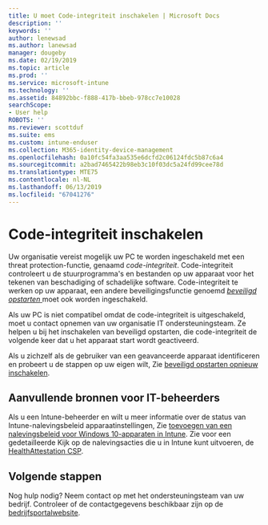 ```yaml
---
title: U moet Code-integriteit inschakelen | Microsoft Docs
description: ''
keywords: ''
author: lenewsad
ms.author: lanewsad
manager: dougeby
ms.date: 02/19/2019
ms.topic: article
ms.prod: ''
ms.service: microsoft-intune
ms.technology: ''
ms.assetid: 84892bbc-f888-417b-bbeb-978cc7e10028
searchScope:
- User help
ROBOTS: ''
ms.reviewer: scottduf
ms.suite: ems
ms.custom: intune-enduser
ms.collection: M365-identity-device-management
ms.openlocfilehash: 0a10fc54fa3aa535e6dcfd2c06124fdc5b87c6a4
ms.sourcegitcommit: a2bad7465422b98eb3c10f03dc5a24fd99cee78d
ms.translationtype: MTE75
ms.contentlocale: nl-NL
ms.lasthandoff: 06/13/2019
ms.locfileid: "67041276"
---
```

# <a name="enable-code-integrity"></a>Code-integriteit inschakelen

Uw organisatie vereist mogelijk uw PC te worden ingeschakeld met een threat protection-functie, genaamd *code-integriteit*. Code-integriteit controleert u de stuurprogramma's en bestanden op uw apparaat voor het tekenen van beschadiging of schadelijke software. Code-integriteit te werken op uw apparaat, een andere beveiligingsfunctie genoemd [ *beveiligd opstarten* ](https://docs.microsoft.com/windows/security/information-protection/secure-the-windows-10-boot-process#secure-boot) moet ook worden ingeschakeld. 

Als uw PC is niet compatibel omdat de code-integriteit is uitgeschakeld, moet u contact opnemen van uw organisatie IT ondersteuningsteam. Ze helpen u bij het inschakelen van beveiligd opstarten, die code-integriteit de volgende keer dat u het apparaat start wordt geactiveerd. 

Als u zichzelf als de gebruiker van een geavanceerde apparaat identificeren en probeert u de stappen op uw eigen wilt, Zie [beveiligd opstarten opnieuw inschakelen](https://docs.microsoft.com/windows-hardware/manufacture/desktop/disabling-secure-boot#re-enable-secure-boot).

## <a name="additional-resources-for-it-administrators"></a>Aanvullende bronnen voor IT-beheerders  
Als u een Intune-beheerder en wilt u meer informatie over de status van Intune-nalevingsbeleid apparaatinstellingen, Zie [toevoegen van een nalevingsbeleid voor Windows 10-apparaten in Intune](https://docs.microsoft.com/intune/compliance-policy-create-windows). Zie voor een gedetailleerde Kijk op de nalevingsacties die u in Intune kunt uitvoeren, de [HealthAttestation CSP](https://docs.microsoft.com/windows/client-management/mdm/healthattestation-csp#a-href-idtake-policy-actionastep-8-take-appropriate-policy-action-based-on-evaluation-results).  

## <a name="next-steps"></a>Volgende stappen  
Nog hulp nodig? Neem contact op met het ondersteuningsteam van uw bedrijf. Controleer of de contactgegevens beschikbaar zijn op de [bedrijfsportalwebsite](https://go.microsoft.com/fwlink/?linkid=2010980).
